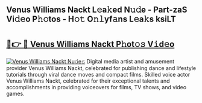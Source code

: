 ## Venus Williams Nackt L𝚎a𝚔ed N𝚞𝚍e - Part-zaS Vi𝚍𝚎o P𝚑𝚘tos - H𝚘𝚝 O𝚗𝚕yf𝚊ns L𝚎a𝚔s ksiLT

# <h2><a href="http://kf2o21.oniu.top/?m=Venus+Williams+Nackt">🔗👉 🔴 Venus Williams Nackt P𝚑ot𝚘𝚜 V𝚒d𝚎o</a></h2>

[![Venus Williams Nackt Nu𝚍e𝚜](https://i.imgur.com/0qMVB7G.gif)](http://kf2o21.oniu.top/?m=Venus+Williams+Nackt)
Digital media artist and amusement provider Venus Williams Nackt, celebrated for publishing dance and lifestyle tutorials through viral dance moves and compact films. Skilled voice actor Venus Williams Nackt, celebrated for their exceptional talents and accomplishments in providing voiceovers for films, TV shows, and video games.  
